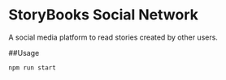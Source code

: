 # StoryBooks Social Network

A social media platform to read stories created by other users.

##Usage 

`npm run start`
